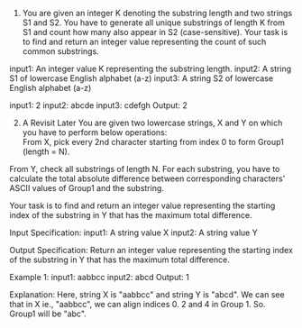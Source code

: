 1. You are given an integer K denoting the substring length 
and two strings S1 and S2. You have to generate all unique substrings 
of length K from S1 and count how many also appear in S2 (case-sensitive).
 Your task is to find and return an integer value 
representing the count of such common substrings.

input1: An integer value K representing the substring length.
input2: A string S1 of lowercase English alphabet (a-z)
input3: A string S2 of lowercase English alphabet (a-z)

input1: 2
input2: abcde
input3: cdefgh
Output: 2


2. A Revisit Later  You are given two lowercase strings, 
X and Y on which you have to perform below operations:  
From X, pick every 2nd character starting from index 0 
to form Group1 (length = N).

From Y, check all substrings of length N.  For each substring, 
you have to calculate the total absolute difference between 
corresponding characters' ASCII values of Group1 and the substring. 

Your task is to find and return an integer value representing 
the starting index of the substring in Y that has the maximum total difference.  

Input Specification:  input1: A string value X  input2: A string value Y

Output Specification:
Return an integer value representing the starting index 
of the substring in Y that has the maximum total difference.

Example 1:
input1: aabbcc
input2: abcd
Output: 1

Explanation:
Here, string X is "aabbcc" and string Y is "abcd". We can see that in X ie., "aabbcc", we can align indices 0. 2 and 4 in Group 1. So. Group1 will be "abc".


